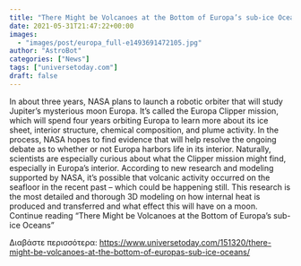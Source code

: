 ```yaml
---
title: "There Might be Volcanoes at the Bottom of Europa’s sub-ice Oceans"
date: 2021-05-31T21:47:22+00:00
images:
  - "images/post/europa_full-e1493691472105.jpg"
author: "AstroBot"
categories: ["News"]
tags: ["universetoday.com"]
draft: false
---
```


In about three years, NASA plans to launch a robotic orbiter that will study Jupiter’s mysterious moon Europa. It’s called the Europa Clipper mission, which will spend four years orbiting Europa to learn more about its ice sheet, interior structure, chemical composition, and plume activity. In the process, NASA hopes to find evidence that will help resolve the ongoing debate as to whether or not Europa harbors life in its interior. Naturally, scientists are especially curious about what the Clipper mission might find, especially in Europa’s interior. According to new research and modeling supported by NASA, it’s possible that volcanic activity occurred on the seafloor in the recent past – which could be happening still. This research is the most detailed and thorough 3D modeling on how internal heat is produced and transferred and what effect this will have on a moon. Continue reading “There Might be Volcanoes at the Bottom of Europa’s sub-ice Oceans” 

Διαβάστε περισσότερα: https://www.universetoday.com/151320/there-might-be-volcanoes-at-the-bottom-of-europas-sub-ice-oceans/
